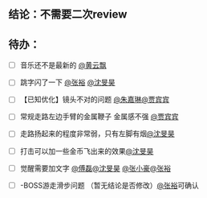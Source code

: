 ## 结论：不需要二次review 
## 待办：
- [ ] 音乐还不是最新的 [@黄云飘](undefined/piaopiao-v96mw)
- [ ] 跳字闪了一下 [@张裕](undefined/ziarfd15) [@沈旻昊](undefined/shenminhao-9wadr)
- [ ] 【已知优化】镜头不对的问题 [@朱嘉琳](undefined/oayt0eaq)[@贾宾宾](undefined/u41884774)
- [ ] 常规走路左边手臂的金属鞭子 金属感不强 [@贾宾宾](undefined/u41884774)
- [ ] 走路扬起来的程度非常弱，只有左脚有烟[@沈旻昊](undefined/shenminhao-9wadr)
- [ ] 打击可以加一些金币飞出来的效果[@沈旻昊](undefined/shenminhao-9wadr)
- [ ] 觉醒需要加文字 [@傅磊](undefined/fulei-stqzk)[@沈旻昊](undefined/shenminhao-9wadr) [@张小豪](undefined/guren-dynud)[@张裕](undefined/ziarfd15)
- [ ]  -BOSS游走滑步问题 （暂无结论是否修改）[@张裕](undefined/ziarfd15)可确认

